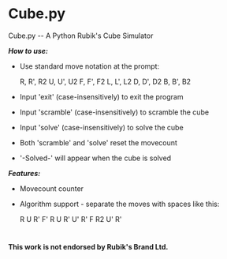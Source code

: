 # Cube.py
Cube.py   --   A Python Rubik's Cube Simulator

***How to use:***

* Use standard move notation at the prompt:

  R, R', R2
  U, U', U2
  F, F', F2
  L, L', L2
  D, D', D2
  B, B', B2

* Input 'exit' (case-insensitively) to exit the program

* Input 'scramble' (case-insensitively) to scramble the cube

* Input 'solve' (case-insensitively) to solve the cube

* Both 'scramble' and 'solve' reset the movecount

* '-Solved-' will appear when the cube is solved

***Features:***

* Movecount counter

* Algorithm support - separate the moves with spaces like this:

  R U R' F' R U R' U' R' F R2 U' R'

#

**This work is not endorsed by Rubik's Brand Ltd.**
